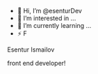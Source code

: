 - 👋 Hi, I’m @esenturDev
- 👀 I’m interested in ...
- 🌱 I’m currently learning ...
- ⚡ F

Esentur Ismailov


front end developer!
<!---
esenturDev/esenturDev is a ✨ special ✨ repository because its `README.md` (this file) appears on your GitHub profile.
You can click the Preview link to take a look at your changes.
--->
